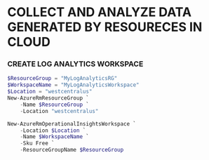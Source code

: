 # COLLECT AND ANALYZE DATA GENERATED BY RESOURECES IN CLOUD

### CREATE LOG ANALYTICS WORKSPACE
```powershell
$ResourceGroup = "MyLogAnalyticsRG"
$WorkspaceName = "MyLogAnalyticsWorkspace"
$Location = "westcentralus"
New-AzureRmResourceGroup `
    -Name $ResourceGroup `
    -Location "westcentralus"

New-AzureRmOperationalInsightsWorkspace `
    -Location $Location `
    -Name $WorkspaceName `
    -Sku Free `
    -ResourceGroupName $ResourceGroup
```
